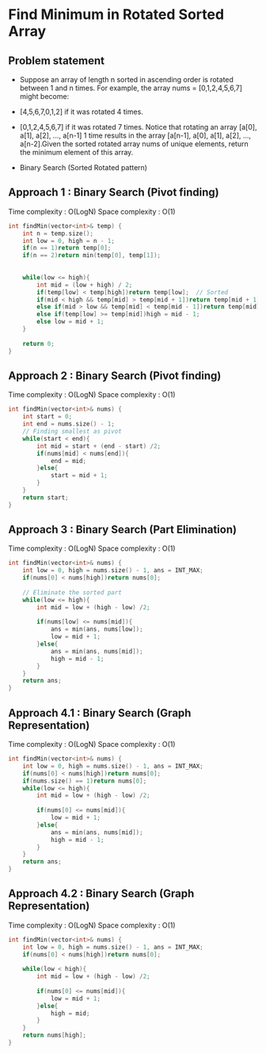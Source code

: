 # Find Minimum in Rotated Sorted Array

## Problem statement

- Suppose an array of length n sorted in ascending order is rotated between 1 and n times. For example, the array nums = [0,1,2,4,5,6,7] might become: 
- [4,5,6,7,0,1,2] if it was rotated 4 times.
- [0,1,2,4,5,6,7] if it was rotated 7 times.
Notice that rotating an array [a[0], a[1], a[2], ..., a[n-1] 1 time results in the array [a[n-1], a[0], a[1], a[2], ..., a[n-2].Given the sorted rotated array nums of unique elements, return the minimum element of this array.

- Binary Search (Sorted Rotated pattern)

## Approach 1 : Binary Search (Pivot finding)

Time complexity : O(LogN) 
Space complexity : O(1)

```cpp
int findMin(vector<int>& temp) {
    int n = temp.size();
    int low = 0, high = n - 1;
    if(n == 1)return temp[0];
    if(n == 2)return min(temp[0], temp[1]);
    
    
    while(low <= high){
        int mid = (low + high) / 2;
        if(temp[low] < temp[high])return temp[low];  // Sorted
        if(mid < high && temp[mid] > temp[mid + 1])return temp[mid + 1];
        else if(mid > low && temp[mid] < temp[mid - 1])return temp[mid];
        else if(temp[low] >= temp[mid])high = mid - 1;
        else low = mid + 1;
    }
    
    return 0;
}
```

## Approach 2 : Binary Search (Pivot finding)

Time complexity : O(LogN) 
Space complexity : O(1)

```cpp
int findMin(vector<int>& nums) {
    int start = 0;
    int end = nums.size() - 1;
    // Finding smallest as pivot
    while(start < end){
        int mid = start + (end - start) /2;
        if(nums[mid] < nums[end]){
            end = mid;
        }else{
            start = mid + 1;
        }
    }
    return start;
}
```

## Approach 3 : Binary Search (Part Elimination)

Time complexity : O(LogN) 
Space complexity : O(1)

```cpp
int findMin(vector<int>& nums) {
    int low = 0, high = nums.size() - 1, ans = INT_MAX;
    if(nums[0] < nums[high])return nums[0];
    
    // Eliminate the sorted part
    while(low <= high){
        int mid = low + (high - low) /2;
        
        if(nums[low] <= nums[mid]){ 
            ans = min(ans, nums[low]);
            low = mid + 1;
        }else{
            ans = min(ans, nums[mid]);
            high = mid - 1;
        }
    }
    return ans;
}
```
## Approach 4.1 : Binary Search (Graph Representation)

Time complexity : O(LogN) 
Space complexity : O(1)

```cpp
int findMin(vector<int>& nums) {
    int low = 0, high = nums.size() - 1, ans = INT_MAX;
    if(nums[0] < nums[high])return nums[0];
    if(nums.size() == 1)return nums[0];
    while(low <= high){
        int mid = low + (high - low) /2;
        
        if(nums[0] <= nums[mid]){
            low = mid + 1;
        }else{
            ans = min(ans, nums[mid]);
            high = mid - 1;
        }
    }
    return ans;
}
```
## Approach 4.2 : Binary Search (Graph Representation)

Time complexity : O(LogN) 
Space complexity : O(1)

```cpp
int findMin(vector<int>& nums) {
    int low = 0, high = nums.size() - 1, ans = INT_MAX;
    if(nums[0] < nums[high])return nums[0];
    
    while(low < high){
        int mid = low + (high - low) /2;
        
        if(nums[0] <= nums[mid]){
            low = mid + 1;
        }else{
            high = mid;
        }
    }
    return nums[high];
}
```
